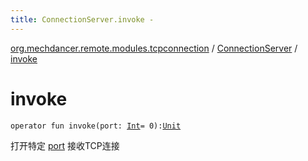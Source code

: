 ```yaml
---
title: ConnectionServer.invoke - 
---
```


[org.mechdancer.remote.modules.tcpconnection](../index.html) / [ConnectionServer](index.html) / [invoke](./invoke.html)

# invoke

`operator fun invoke(port: `[`Int`](https://kotlinlang.org/api/latest/jvm/stdlib/kotlin/-int/index.html)` = 0): `[`Unit`](https://kotlinlang.org/api/latest/jvm/stdlib/kotlin/-unit/index.html)

打开特定 [port](invoke.html#org.mechdancer.remote.modules.tcpconnection.ConnectionServer$invoke(kotlin.Int)/port) 接收TCP连接

